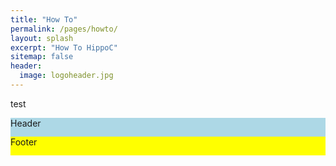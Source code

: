 ```yaml
---
title: "How To"
permalink: /pages/howto/
layout: splash
excerpt: "How To HippoC"
sitemap: false
header:
  image: logoheader.jpg
---
```

<style>
  .container{
    width: 100%;
    margin: 0 auto;
  }
  
  .header{
    height: 30px;
    background-color: lightblue;
  }
  
  .two_containers{
    background-color: red;
  }
  
  .footer{
    background-color: yellow;
    height: 30px;
    clear: both;  
  }


  .video-container {
  clear:left;
  position:relative;
	padding-bottom:56.25%;
	padding-top:1px;
	height:0;
  overflow:hidden;
  }
  
  .video-container iframe, div.video-container object, div.video-container embed {
	position:absolute;
  float:right;
  top:0;
	right:0;
	width:100%;
	height:100%;
} 
</style>
test

<div class="container">
  <div class="header">Header</div>
  <div class="two_containers">
    
  </div>
  <div class="footer">Footer</div>
</div>
